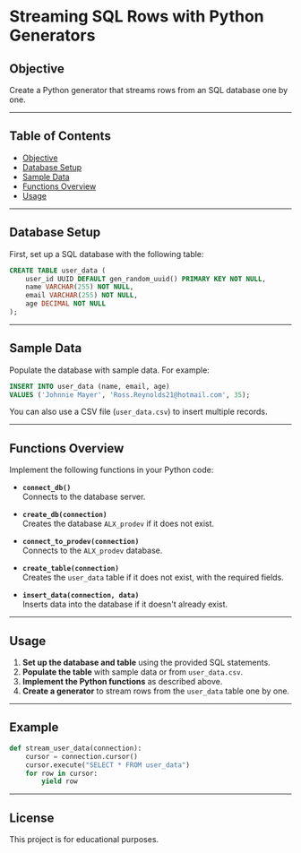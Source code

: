 # Streaming SQL Rows with Python Generators

## Objective

Create a Python generator that streams rows from an SQL database one by one.

---

## Table of Contents

- [Objective](#objective)
- [Database Setup](#database-setup)
- [Sample Data](#sample-data)
- [Functions Overview](#functions-overview)
- [Usage](#usage)

---

## Database Setup

First, set up a SQL database with the following table:

```sql
CREATE TABLE user_data (
    user_id UUID DEFAULT gen_random_uuid() PRIMARY KEY NOT NULL,
    name VARCHAR(255) NOT NULL,
    email VARCHAR(255) NOT NULL,
    age DECIMAL NOT NULL
);
```

---

## Sample Data

Populate the database with sample data. For example:

```sql
INSERT INTO user_data (name, email, age)
VALUES ('Johnnie Mayer', 'Ross.Reynolds21@hotmail.com', 35);
```

You can also use a CSV file (`user_data.csv`) to insert multiple records.

---

## Functions Overview

Implement the following functions in your Python code:

- **`connect_db()`**  
  Connects to the database server.

- **`create_db(connection)`**  
  Creates the database `ALX_prodev` if it does not exist.

- **`connect_to_prodev(connection)`**  
  Connects to the `ALX_prodev` database.

- **`create_table(connection)`**  
  Creates the `user_data` table if it does not exist, with the required fields.

- **`insert_data(connection, data)`**  
  Inserts data into the database if it doesn't already exist.

---

## Usage

1. **Set up the database and table** using the provided SQL statements.
2. **Populate the table** with sample data or from `user_data.csv`.
3. **Implement the Python functions** as described above.
4. **Create a generator** to stream rows from the `user_data` table one by one.

---

## Example

```python
def stream_user_data(connection):
    cursor = connection.cursor()
    cursor.execute("SELECT * FROM user_data")
    for row in cursor:
        yield row
```

---

## License

This project is for educational purposes.